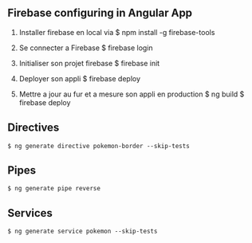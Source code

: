 ## Firebase configuring in Angular App

1. Installer firebase en local via 
    $ npm install -g firebase-tools

2. Se connecter a Firebase
    $ firebase login
    
3. Initialiser son projet firebase
    $ firebase init

4. Deployer son appli
    $ firebase deploy

5. Mettre a jour au fur et a mesure son appli en production
    $ ng build
    $ firebase deploy

## Directives
    $ ng generate directive pokemon-border --skip-tests

## Pipes
    $ ng generate pipe reverse

## Services
    $ ng generate service pokemon --skip-tests


